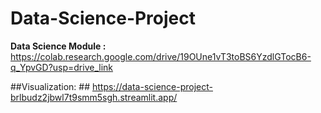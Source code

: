 # Data-Science-Project

**Data Science Module :** https://colab.research.google.com/drive/19OUne1vT3toBS6YzdlGTocB6-q_YpvGD?usp=drive_link

##Visualization: ##
https://data-science-project-brlbudz2jbwl7t9smm5sgh.streamlit.app/
